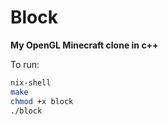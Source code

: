 # Block
**My OpenGL Minecraft clone in c++**

To run:
```bash
nix-shell
make
chmod +x block
./block
```
